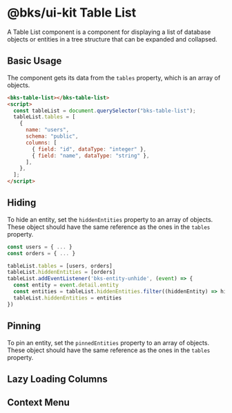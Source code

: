 # @bks/ui-kit Table List

A Table List component is a component for displaying a list of database objects or entities in a tree structure that can be expanded and collapsed.

## Basic Usage

The component gets its data from the `tables` property, which is an array of objects.

```html
<bks-table-list></bks-table-list>
<script>
  const tableList = document.querySelector("bks-table-list");
  tableList.tables = [
    {
      name: "users",
      schema: "public",
      columns: [
        { field: "id", dataType: "integer" },
        { field: "name", dataType: "string" },
      ],
    },
  ];
</script>
```

## Hiding

To hide an entity, set the `hiddenEntities` property to an array of objects. These object should have the same reference as the ones in the `tables` property.

```js
const users = { ... }
const orders = { ... }

tableList.tables = [users, orders]
tableList.hiddenEntities = [orders]
tableList.addEventListener('bks-entity-unhide', (event) => {
  const entity = event.detail.entity
  const entities = tableList.hiddenEntities.filter((hiddenEntity) => hiddenEntity !== entity)
  tableList.hiddenEntities = entities
})
```

## Pinning

To pin an entity, set the `pinnedEntities` property to an array of objects. These object should have the same reference as the ones in the `tables` property.

## Lazy Loading Columns

## Context Menu
